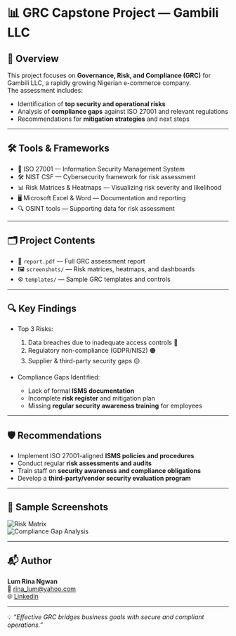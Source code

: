 # 📊 GRC Capstone Project — Gambili LLC

## 📌 Overview
This project focuses on **Governance, Risk, and Compliance (GRC)** for Gambili LLC, a rapidly growing Nigerian e-commerce company.  
The assessment includes:  
- Identification of **top security and operational risks**  
- Analysis of **compliance gaps** against ISO 27001 and relevant regulations  
- Recommendations for **mitigation strategies** and next steps  

---

## 🛠 Tools & Frameworks
- 📜 ISO 27001 — Information Security Management System  
- 🛠 NIST CSF — Cybersecurity framework for risk assessment  
- 📊 Risk Matrices & Heatmaps — Visualizing risk severity and likelihood  
- 🖥 Microsoft Excel & Word — Documentation and reporting  
- 🔍 OSINT tools — Supporting data for risk assessment  

---

## 🗂 Project Contents
- 📄 `report.pdf` — Full GRC assessment report  
- 🖼 `screenshots/` — Risk matrices, heatmaps, and dashboards  
- ⚙️ `templates/` — Sample GRC templates and controls  

---

## 🔍 Key Findings
- Top 3 Risks:  
  1. Data breaches due to inadequate access controls 🔴  
  2. Regulatory non-compliance (GDPR/NIS2) 🟠  
  3. Supplier & third-party security gaps 🟡  

- Compliance Gaps Identified:  
  - Lack of formal **ISMS documentation**  
  - Incomplete **risk register** and mitigation plan  
  - Missing **regular security awareness training** for employees  

---

## 🛡 Recommendations
- Implement ISO 27001-aligned **ISMS policies and procedures**  
- Conduct regular **risk assessments and audits**  
- Train staff on **security awareness and compliance obligations**  
- Develop a **third-party/vendor security evaluation program**  

---

## 📸 Sample Screenshots
![Risk Matrix](screenshots/risk-matrix.png)  
![Compliance Gap Analysis](screenshots/compliance-gap.png)

---

## 📬 Author
**Lum Rina Ngwan**  
📧 rina_lum@yahoo.com  
🌐 [LinkedIn](https://linkedin.com/in/YOUR-LINK)

---
💡 *“Effective GRC bridges business goals with secure and compliant operations.”*
